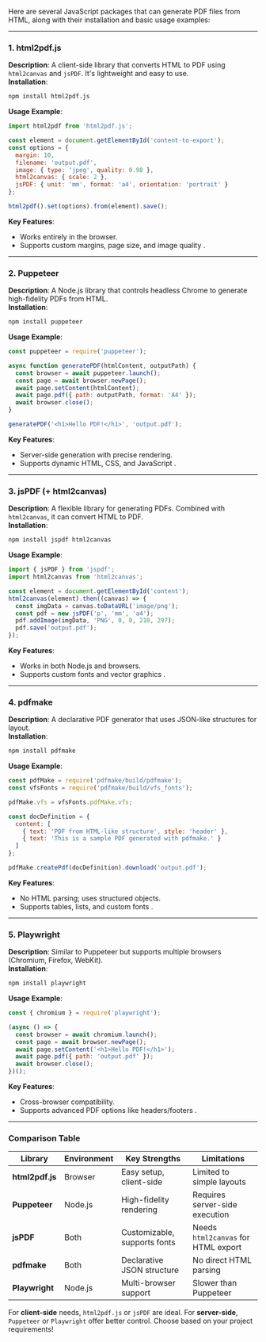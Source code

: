 Here are several JavaScript packages that can generate PDF files from HTML, along with their installation and basic usage examples:

---

### **1. html2pdf.js**  
**Description**: A client-side library that converts HTML to PDF using `html2canvas` and `jsPDF`. It's lightweight and easy to use.  
**Installation**:  
```bash
npm install html2pdf.js
```
**Usage Example**:  
```javascript
import html2pdf from 'html2pdf.js';

const element = document.getElementById('content-to-export');
const options = {
  margin: 10,
  filename: 'output.pdf',
  image: { type: 'jpeg', quality: 0.98 },
  html2canvas: { scale: 2 },
  jsPDF: { unit: 'mm', format: 'a4', orientation: 'portrait' }
};

html2pdf().set(options).from(element).save();
```
**Key Features**:  
- Works entirely in the browser.  
- Supports custom margins, page size, and image quality .  

---

### **2. Puppeteer**  
**Description**: A Node.js library that controls headless Chrome to generate high-fidelity PDFs from HTML.  
**Installation**:  
```bash
npm install puppeteer
```
**Usage Example**:  
```javascript
const puppeteer = require('puppeteer');

async function generatePDF(htmlContent, outputPath) {
  const browser = await puppeteer.launch();
  const page = await browser.newPage();
  await page.setContent(htmlContent);
  await page.pdf({ path: outputPath, format: 'A4' });
  await browser.close();
}

generatePDF('<h1>Hello PDF!</h1>', 'output.pdf');
```
**Key Features**:  
- Server-side generation with precise rendering.  
- Supports dynamic HTML, CSS, and JavaScript .  

---

### **3. jsPDF (+ html2canvas)**  
**Description**: A flexible library for generating PDFs. Combined with `html2canvas`, it can convert HTML to PDF.  
**Installation**:  
```bash
npm install jspdf html2canvas
```
**Usage Example**:  
```javascript
import { jsPDF } from 'jspdf';
import html2canvas from 'html2canvas';

const element = document.getElementById('content');
html2canvas(element).then((canvas) => {
  const imgData = canvas.toDataURL('image/png');
  const pdf = new jsPDF('p', 'mm', 'a4');
  pdf.addImage(imgData, 'PNG', 0, 0, 210, 297);
  pdf.save('output.pdf');
});
```
**Key Features**:  
- Works in both Node.js and browsers.  
- Supports custom fonts and vector graphics .  

---

### **4. pdfmake**  
**Description**: A declarative PDF generator that uses JSON-like structures for layout.  
**Installation**:  
```bash
npm install pdfmake
```
**Usage Example**:  
```javascript
const pdfMake = require('pdfmake/build/pdfmake');
const vfsFonts = require('pdfmake/build/vfs_fonts');

pdfMake.vfs = vfsFonts.pdfMake.vfs;

const docDefinition = {
  content: [
    { text: 'PDF from HTML-like structure', style: 'header' },
    { text: 'This is a sample PDF generated with pdfmake.' }
  ]
};

pdfMake.createPdf(docDefinition).download('output.pdf');
```
**Key Features**:  
- No HTML parsing; uses structured objects.  
- Supports tables, lists, and custom fonts .  

---

### **5. Playwright**  
**Description**: Similar to Puppeteer but supports multiple browsers (Chromium, Firefox, WebKit).  
**Installation**:  
```bash
npm install playwright
```
**Usage Example**:  
```javascript
const { chromium } = require('playwright');

(async () => {
  const browser = await chromium.launch();
  const page = await browser.newPage();
  await page.setContent('<h1>Hello PDF!</h1>');
  await page.pdf({ path: 'output.pdf' });
  await browser.close();
})();
```
**Key Features**:  
- Cross-browser compatibility.  
- Supports advanced PDF options like headers/footers .  

---

### **Comparison Table**  
| Library       | Environment  | Key Strengths                          | Limitations                          |
|--------------|-------------|---------------------------------------|--------------------------------------|
| **html2pdf.js** | Browser     | Easy setup, client-side                | Limited to simple layouts            |
| **Puppeteer**   | Node.js     | High-fidelity rendering                | Requires server-side execution       |
| **jsPDF**       | Both        | Customizable, supports fonts          | Needs `html2canvas` for HTML export  |
| **pdfmake**     | Both        | Declarative JSON structure            | No direct HTML parsing               |
| **Playwright**  | Node.js     | Multi-browser support                 | Slower than Puppeteer                |

For **client-side** needs, `html2pdf.js` or `jsPDF` are ideal. For **server-side**, `Puppeteer` or `Playwright` offer better control. Choose based on your project requirements!